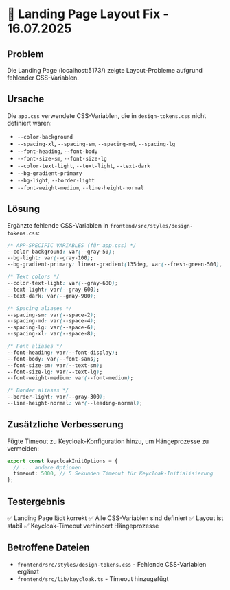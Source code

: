 # 🎨 Landing Page Layout Fix - 16.07.2025

## Problem
Die Landing Page (localhost:5173/) zeigte Layout-Probleme aufgrund fehlender CSS-Variablen.

## Ursache
Die `app.css` verwendete CSS-Variablen, die in `design-tokens.css` nicht definiert waren:
- `--color-background`
- `--spacing-xl`, `--spacing-sm`, `--spacing-md`, `--spacing-lg`
- `--font-heading`, `--font-body`
- `--font-size-sm`, `--font-size-lg`
- `--color-text-light`, `--text-light`, `--text-dark`
- `--bg-gradient-primary`
- `--bg-light`, `--border-light`
- `--font-weight-medium`, `--line-height-normal`

## Lösung
Ergänzte fehlende CSS-Variablen in `frontend/src/styles/design-tokens.css`:

```css
/* APP-SPECIFIC VARIABLES (für app.css) */
--color-background: var(--gray-50);
--bg-light: var(--gray-100);
--bg-gradient-primary: linear-gradient(135deg, var(--fresh-green-500), var(--fresh-blue-500));

/* Text colors */
--color-text-light: var(--gray-600);
--text-light: var(--gray-600);
--text-dark: var(--gray-900);

/* Spacing aliases */
--spacing-sm: var(--space-2);
--spacing-md: var(--space-4);
--spacing-lg: var(--space-6);
--spacing-xl: var(--space-8);

/* Font aliases */
--font-heading: var(--font-display);
--font-body: var(--font-sans);
--font-size-sm: var(--text-sm);
--font-size-lg: var(--text-lg);
--font-weight-medium: var(--font-medium);

/* Border aliases */
--border-light: var(--gray-300);
--line-height-normal: var(--leading-normal);
```

## Zusätzliche Verbesserung
Fügte Timeout zu Keycloak-Konfiguration hinzu, um Hängeprozesse zu vermeiden:

```typescript
export const keycloakInitOptions = {
  // ... andere Optionen
  timeout: 5000, // 5 Sekunden Timeout für Keycloak-Initialisierung
};
```

## Testergebnis
✅ Landing Page lädt korrekt
✅ Alle CSS-Variablen sind definiert
✅ Layout ist stabil
✅ Keycloak-Timeout verhindert Hängeprozesse

## Betroffene Dateien
- `frontend/src/styles/design-tokens.css` - Fehlende CSS-Variablen ergänzt
- `frontend/src/lib/keycloak.ts` - Timeout hinzugefügt